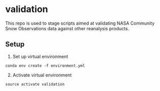 # validation

This repo is used to stage scripts aimed at validating NASA Community Snow Observations data against other reanalysis products.

## Setup

1. Set up virtual environment
  ```
  conda env create -f environment.yml
  ```

2. Activate virtual environment
  ```
  source activate validation
  ```
